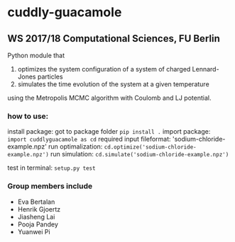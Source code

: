 # cuddly-guacamole
## WS 2017/18 Computational Sciences, FU Berlin

Python module that 
1) optimizes the system configuration of a system of charged Lennard-Jones particles 
2) simulates the time evolution of the system at a given temperature

using the Metropolis MCMC algorithm with Coulomb and LJ potential.

### how to use:
install package:
	got to package folder 
		`pip install .`
	import package: 
		`import cuddlyguacamole as cd`
	required input fileformat: 'sodium-chloride-example.npz'
	run optimalization: 
		`cd.optimize('sodium-chloride-example.npz')`
	run simulation: 
		`cd.simulate('sodium-chloride-example.npz')`

test in terminal:
`setup.py test`

### Group members include 

* Eva Bertalan
* Henrik Gjoertz
* Jiasheng Lai
* Pooja Pandey
* Yuanwei Pi
